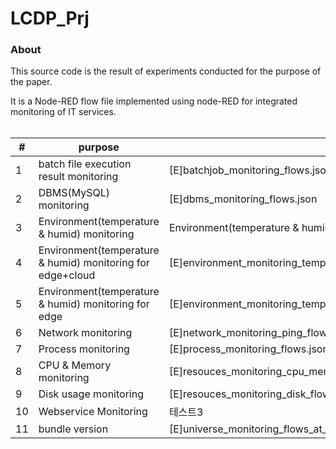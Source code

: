 LCDP_Prj
========

### About

This source code is the result of experiments conducted for the purpose of the paper.

It is a Node-RED flow file implemented using node-RED for integrated monitoring of IT services.   
<br>

|#|purpose|file|
|------|---|---|
|1|batch file execution result monitoring|[E]batchjob_monitoring_flows.json|
|2|DBMS(MySQL) monitoring|[E]dbms_monitoring_flows.json|
|3|Environment(temperature & humid) monitoring|Environment(temperature & humid) monitoring|
|4|Environment(temperature & humid) monitoring for edge+cloud|[E]environment_monitoring_temper_humid_for_edge+cloud_flows.json|
|5|Environment(temperature & humid) monitoring for edge|[E]environment_monitoring_temper_humid_for_edge_flows.json|
|6|Network monitoring |[E]network_monitoring_ping_flows.json|
|7|Process monitoring |[E]process_monitoring_flows.json|
|8|CPU & Memory monitoring |[E]resouces_monitoring_cpu_memory_flows.json|
|9|Disk usage monitoring |[E]resouces_monitoring_disk_flows.json|
|10|Webservice Monitoring|테스트3|
|11|bundle version |[E]universe_monitoring_flows_at_Azure.json|
